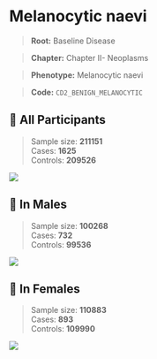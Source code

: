 # Melanocytic naevi

> **Root:** Baseline Disease  

> **Chapter:** Chapter II- Neoplasms  

> **Phenotype:** Melanocytic naevi  

> **Code:** `CD2_BENIGN_MELANOCYTIC`

## 🧪 All Participants  
> Sample size: **211151**  
> Cases: **1625**  
> Controls: **209526**
<img src="/Disease/Figures/ALL/Incidence/CD2_BENIGN_MELANOCYTIC.png"/>
<CsvTable src="/Disease/Data/ALL/Incidence/COX_CD2_BENIGN_MELANOCYTIC.csv" label="🔍 View full results" />

## 👨 In Males  
> Sample size: **100268**  
> Cases: **732**  
> Controls: **99536**
<img src="/Disease/Figures/Male/Incidence/CD2_BENIGN_MELANOCYTIC.png"/>
<CsvTable src="/Disease/Data/Male/Incidence/COX_CD2_BENIGN_MELANOCYTIC.csv" label="🔍 View full results" />

## 👩 In Females  
> Sample size: **110883**  
> Cases: **893**  
> Controls: **109990**
<img src="/Disease/Figures/Female/Incidence/CD2_BENIGN_MELANOCYTIC.png"/>
<CsvTable src="/Disease/Data/Female/Incidence/COX_CD2_BENIGN_MELANOCYTIC.csv" label="🔍 View full results" />
